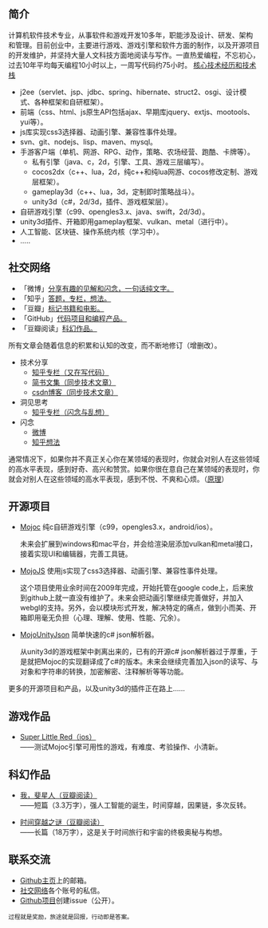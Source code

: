 ## 简介

计算机软件技术专业，从事软件和游戏开发10多年，职能涉及设计、研发、架构和管理。目前创业中，主要进行游戏、游戏引擎和软件方面的制作，以及开源项目的开发维护，并坚持大量人文科技方面地阅读与写作。一直热爱编程，不忘初心，过去10年平均每天编程10小时以上，一周写代码约75小时。
<a href="javascript:void(showOrHideEl('#简介+p+ul'))" class="read-more">核心技术经历和技术栈</a>

* j2ee（servlet、jsp、jdbc、spring、hibernate、struct2、osgi、设计模式、各种框架和自研框架）。
* 前端（css、html、js原生API包括ajax、早期库jquery、extjs、mootools、yui等）。
* js库实现css3选择器、动画引擎、兼容性事件处理。
* svn、git、nodejs、lisp、maven、mysql。
* 手游客户端（单机、网游、RPG、动作，策略、农场经营、跑酷、卡牌等）。
  * 私有引擎（java、c，2d，引擎、工具、游戏三层编写）。
  * cocos2dx（c++、lua，2d，纯c++和纯lua网游、cocos修改定制、游戏层框架）。
  * gameplay3d（c++、lua，3d，定制即时策略战斗）。
  * unity3d（c#，2d/3d，插件、游戏框架层）。
* 自研游戏引擎（c99、opengles3.x、java、swift，2d/3d）。
* unity3d插件、开箱即用gameplay框架、vulkan、metal（进行中）。
* 人工智能、区块链、操作系统内核（学习中）。
* .....

## 社交网络

* 「微博」[分享有趣的见解和闪念，一句话纯文字。](https://weibo.com/scottcgi)  
* 「知乎」[答题，专栏，想法。](https://www.zhihu.com/people/scott.cgi)  
* 「豆瓣」[标记书籍和电影。](https://book.douban.com/people/scottcgi)  
* 「GitHub」[代码项目和编程产品。](https://github.com/scottcgi)  
* 「豆瓣阅读」[科幻作品。](https://read.douban.com/author/63732279)

所有文章会随着信息的积累和认知的改变，而不断地修订（增删改）。

* 技术分享
  * [知乎专栏（又在写代码）](https://zhuanlan.zhihu.com/p/52864752)
  * [简书文集（同步技术文章）](https://www.jianshu.com/u/63a72cf6fff1)
  * [csdn博客（同步技术文章）](https://blog.csdn.net/tom_221x)
* 洞见思考
  * [知乎专栏（闪念与乱想）](https://zhuanlan.zhihu.com/p/52957523)
* 闪念
  * [微博](https://weibo.com/scottcgi)
  * [知乎想法](https://www.zhihu.com/people/scott.cgi/pins)
  
通常情况下，如果你并不真正关心你在某领域的表现时，你就会对别人在这些领域的高水平表现，感到好奇、高兴和赞赏。如果你很在意自己在某领域的表现时，你就会对别人在这些领域的高水平表现，感到不悦、不爽和心烦。（[原理](https://zhuanlan.zhihu.com/p/31392093)）

## 开源项目 

* [Mojoc](https://github.com/scottcgi/Mojoc) 纯c自研游戏引擎（c99，opengles3.x，android/ios）。

  未来会扩展到windows和mac平台，并会给渲染层添加vulkan和metal接口，接着实现UI和编辑器，完善工具链。
  
* [MojoJS](https://github.com/scottcgi/MojoJS) 使用js实现了css3选择器、动画引擎、兼容性事件处理。 

  这个项目使用业余时间在2009年完成，开始托管在google code上，后来放到github上就一直没有维护了。未来会把动画引擎继续完善做好，并加入webgl的支持。另外，会以模块形式开发，解决特定的痛点，做到小而美、开箱即用毫无负担（心理、理解、使用、性能、冗余）。
  
* [MojoUnityJson](https://github.com/scottcgi/MojoUnityJson) 简单快速的c# json解析器。

  从unity3d的游戏框架中剥离出来的，已有的开源c# json解析器过于厚重，于是就把Mojoc的实现翻译成了c#的版本。未来会继续完善加入json的读写、与对象和字符串的转换，加密解密、注释解析等等功能。
  
更多的开源项目和产品，以及unity3d的插件正在路上……

## 游戏作品

* [Super Little Red（ios）](https://itunes.apple.com/cn/app/id1242353775)  
——测试Mojoc引擎可用性的游戏，有难度、考验操作、小清新。

## 科幻作品

* [我，斐星人（豆瓣阅读）](https://read.douban.com/ebook/36434451)  
——短篇（3.3万字），强人工智能的诞生，时间穿越，因果链，多次反转。

* [时间穿越之谜（豆瓣阅读）](https://read.douban.com/ebook/59618944)  
——长篇（18万字），这是关于时间旅行和宇宙的终极奥秘与构想。

## 联系交流

* [Github主页](https://github.com/scottcgi)上的邮箱。
* [社交网络](#社交网络)各个账号的私信。
* [Github项目](https://github.com/scottcgi/scottcgi.github.io/issues)创建issue（公开）。

```
过程就是奖励，旅途就是回报，行动即是答案。
```
